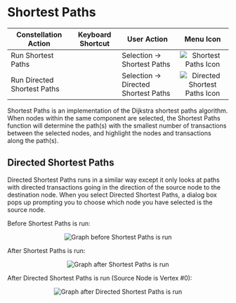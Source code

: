 # Shortest Paths

<table class="table table-striped">
<thead>
<tr class="header">
<th>Constellation Action</th>
<th>Keyboard Shortcut</th>
<th>User Action</th>
<th style="text-align: center;">Menu Icon</th>
</tr>
</thead>
<tbody>
<tr class="odd">
<td>Run Shortest Paths</td>
<td></td>
<td>Selection -&gt; Shortest Paths</td>
<td style="text-align: center;"><img src="../ext/docs/CoreAlgorithmPlugins/src/au/gov/asd/tac/constellation/plugins/algorithms/resources/shortestpaths.png" alt="Shortest Paths Icon" /></td>
</tr>
<tr class="even">
<td>Run Directed Shortest Paths</td>
<td></td>
<td>Selection -&gt; Directed Shortest Paths</td>
<td style="text-align: center;"><img src="../ext/docs/CoreAlgorithmPlugins/src/au/gov/asd/tac/constellation/plugins/algorithms/resources/shortestpathsfd.png" alt="Directed Shortest Paths Icon" /></td>
</tr>
</tbody>
</table>

Shortest Paths is an implementation of the Dijkstra shortest paths
algorithm. When nodes within the same component are selected, the
Shortest Paths function will determine the path(s) with the smallest
number of transactions between the selected nodes, and highlight the
nodes and transactions along the path(s).

## Directed Shortest Paths

Directed Shortest Paths runs in a similar way except it only looks at
paths with directed transactions going in the direction of the source
node to the destination node. When you select Directed Shortest Paths, a
dialog box pops up prompting you to choose which node you have selected
is the source node.

Before Shortest Paths is run:

<div style="text-align: center">

<img src="../ext/docs/CoreAlgorithmPlugins/src/au/gov/asd/tac/constellation/plugins/algorithms/resources/ShortestPathBefore.png" alt="Graph before Shortest Paths is
run" />

</div>

After Shortest Paths is run:

<div style="text-align: center">

<img src="../ext/docs/CoreAlgorithmPlugins/src/au/gov/asd/tac/constellation/plugins/algorithms/resources/ShortestPathAfter.png" alt="Graph after Shortest Paths is
run" />

</div>

After Directed Shortest Paths is run (Source Node is Vertex #0):

<div style="text-align: center">

<img src="../ext/docs/CoreAlgorithmPlugins/src/au/gov/asd/tac/constellation/plugins/algorithms/resources/ShortestPathAfterDirected.png" alt="Graph after Directed Shortest Paths is
run" />

</div>
